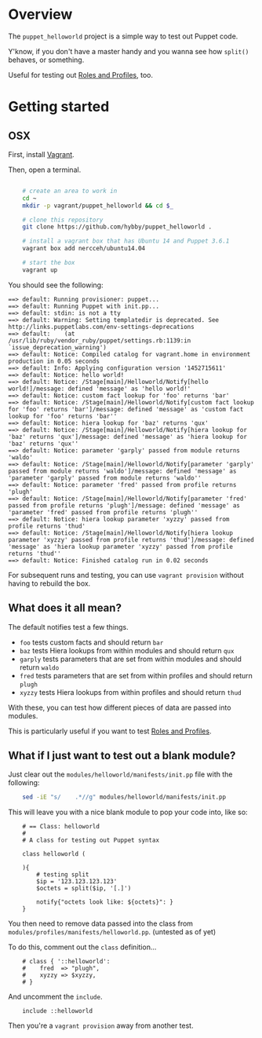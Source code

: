 # Overview

The `puppet_helloworld` project is a simple way to test out Puppet code.

Y'know, if you don't have a master handy and you wanna see how `split()` behaves, or something.

Useful for testing out [Roles and Profiles](https://github.com/hunner/roles_and_profiles/blob/master/Roles_and_profiles.pdf), too.

# Getting started

## OSX

First, install [Vagrant](http://www.vagrantup.com).

Then, open a terminal.

```bash

    # create an area to work in
    cd ~
    mkdir -p vagrant/puppet_helloworld && cd $_

    # clone this repository
    git clone https://github.com/hybby/puppet_helloworld .

    # install a vagrant box that has Ubuntu 14 and Puppet 3.6.1
    vagrant box add nercceh/ubuntu14.04

    # start the box
    vagrant up

```

You should see the following:

```
==> default: Running provisioner: puppet...
==> default: Running Puppet with init.pp...
==> default: stdin: is not a tty
==> default: Warning: Setting templatedir is deprecated. See http://links.puppetlabs.com/env-settings-deprecations
==> default:    (at /usr/lib/ruby/vendor_ruby/puppet/settings.rb:1139:in `issue_deprecation_warning')
==> default: Notice: Compiled catalog for vagrant.home in environment production in 0.05 seconds
==> default: Info: Applying configuration version '1452715611'
==> default: Notice: hello world!
==> default: Notice: /Stage[main]/Helloworld/Notify[hello world!]/message: defined 'message' as 'hello world!'
==> default: Notice: custom fact lookup for 'foo' returns 'bar'
==> default: Notice: /Stage[main]/Helloworld/Notify[custom fact lookup for 'foo' returns 'bar']/message: defined 'message' as 'custom fact lookup for 'foo' returns 'bar''
==> default: Notice: hiera lookup for 'baz' returns 'qux'
==> default: Notice: /Stage[main]/Helloworld/Notify[hiera lookup for 'baz' returns 'qux']/message: defined 'message' as 'hiera lookup for 'baz' returns 'qux''
==> default: Notice: parameter 'garply' passed from module returns 'waldo'
==> default: Notice: /Stage[main]/Helloworld/Notify[parameter 'garply' passed from module returns 'waldo']/message: defined 'message' as 'parameter 'garply' passed from module returns 'waldo''
==> default: Notice: parameter 'fred' passed from profile returns 'plugh'
==> default: Notice: /Stage[main]/Helloworld/Notify[parameter 'fred' passed from profile returns 'plugh']/message: defined 'message' as 'parameter 'fred' passed from profile returns 'plugh''
==> default: Notice: hiera lookup parameter 'xyzzy' passed from profile returns 'thud'
==> default: Notice: /Stage[main]/Helloworld/Notify[hiera lookup parameter 'xyzzy' passed from profile returns 'thud']/message: defined 'message' as 'hiera lookup parameter 'xyzzy' passed from profile returns 'thud''
==> default: Notice: Finished catalog run in 0.02 seconds
```

For subsequent runs and testing, you can use `vagrant provision` without having to rebuild the box.


## What does it all mean?

The default notifies test a few things.

  - `foo` tests custom facts and should return `bar`
  - `baz` tests Hiera lookups from within modules and should return `qux`
  - `garply` tests parameters that are set from within modules and should return `waldo`
  - `fred` tests parameters that are set from within profiles and should return `plugh`
  - `xyzzy` tests Hiera lookups from within profiles and should return `thud`

With these, you can test how different pieces of data are passed into modules.  

This is particularly useful if you want to test [Roles and Profiles](https://github.com/hunner/roles_and_profiles/blob/master/Roles_and_profiles.pdf).


## What if I just want to test out a blank module?
    
Just clear out the `modules/helloworld/manifests/init.pp` file with the following:
    
```bash
    sed -iE "s/    .*//g" modules/helloworld/manifests/init.pp
```
    
This will leave you with a nice blank module to pop your code into, like so:
    
```puppet
    # == Class: helloworld
    #
    # A class for testing out Puppet syntax
    
    class helloworld (
    
    ){
        # testing split
        $ip = '123.123.123.123'
        $octets = split($ip, '[.]')
    
        notify{"octets look like: ${octets}": }
    }
```

You then need to remove data passed into the class from `modules/profiles/manifests/helloworld.pp`.  (untested as of yet)

To do this, comment out the `class` definition...

```puppet
    # class { '::helloworld':
    #    fred  => "plugh",
    #    xyzzy => $xyzzy,
    # }
```

And uncomment the `include`.

```
    include ::helloworld
```

Then you're a `vagrant provision` away from another test.
